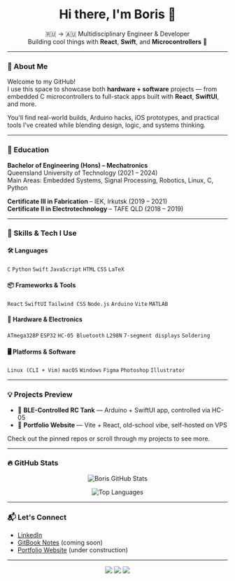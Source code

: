 <!-- Boris Ryavkin GitHub Profile README -->

<h1 align="center">Hi there, I'm Boris 👋</h1>
<p align="center">
  🇷🇺 → 🇦🇺 Multidisciplinary Engineer & Developer <br>
  Building cool things with <strong>React</strong>, <strong>Swift</strong>, and <strong>Microcontrollers</strong> 🚀
</p>

---

### 📍 About Me

Welcome to my GitHub!  
I use this space to showcase both **hardware + software** projects — from embedded C microcontrollers to full-stack apps built with **React**, **SwiftUI**, and more.

You'll find real-world builds, Arduino hacks, iOS prototypes, and practical tools I’ve created while blending design, logic, and systems thinking.

---

### 📖 Education

**Bachelor of Engineering (Hons) – Mechatronics**  
Queensland University of Technology (2021 – 2024)  
Main Areas: Embedded Systems, Signal Processing, Robotics, Linux, C, Python

**Certificate III in Fabrication** – IEK, Irkutsk (2019 – 2021)  
**Certificate II in Electrotechnology** – TAFE QLD (2018 – 2019)

---

### 🧠 Skills & Tech I Use

#### 🛠️ Languages
`C` `Python` `Swift` `JavaScript` `HTML` `CSS` `LaTeX`

#### 📦 Frameworks & Tools
`React` `SwiftUI` `Tailwind CSS` `Node.js` `Arduino` `Vite` `MATLAB`

#### 🔧 Hardware & Electronics
`ATmega328P` `ESP32` `HC-05 Bluetooth` `L298N` `7-segment displays` `Soldering`

#### 🖥️ Platforms & Software
`Linux (CLI + Vim)` `macOS` `Windows` `Figma` `Photoshop` `Illustrator`

---

### 💡 Projects Preview

- 🔋 **BLE-Controlled RC Tank** — Arduino + SwiftUI app, controlled via HC-05
- 🧭 **Portfolio Website** — Vite + React, old-school vibe, self-hosted on VPS

Check out the pinned repos or scroll through my projects to see more.

---

### 🔥 GitHub Stats

<p align="center">
  <img src="https://github-readme-stats.vercel.app/api?username=notoriskin&show_icons=true&theme=tokyonight" alt="Boris GitHub Stats" />
</p>

<p align="center">
  <img src="https://github-readme-stats.vercel.app/api/top-langs/?username=notoriskin&layout=compact&theme=tokyonight" alt="Top Languages" />
</p>

---

### 📬 Let's Connect

- [LinkedIn](https://www.linkedin.com/in/borisryavkin)  
- [GitBook Notes](#) (coming soon)  
- [Portfolio Website](#) (under construction)

---

<p align="center">
  <img src="https://forthebadge.com/images/badges/made-with-python.svg" />
  <img src="https://forthebadge.com/images/badges/built-with-love.svg" />
  <img src="https://forthebadge.com/images/badges/uses-brains.svg" />
</p>
